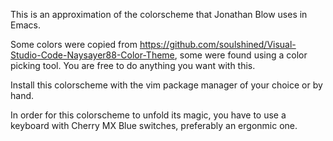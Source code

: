 This is an approximation of the colorscheme that Jonathan Blow uses in Emacs.

Some colors were copied from https://github.com/soulshined/Visual-Studio-Code-Naysayer88-Color-Theme, some were found using a color picking tool.
You are free to do anything you want with this.

Install this colorscheme with the vim package manager of your choice or by hand.

In order for this colorscheme to unfold its magic, you have to use a keyboard with Cherry MX Blue switches, preferably
an ergonmic one.
